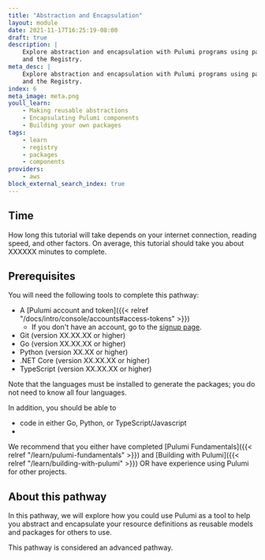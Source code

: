 ```yaml
---
title: "Abstraction and Encapsulation"
layout: module
date: 2021-11-17T16:25:19-08:00
draft: true
description: |
    Explore abstraction and encapsulation with Pulumi programs using packages
    and the Registry.
meta_desc: |
    Explore abstraction and encapsulation with Pulumi programs using packages
    and the Registry.
index: 6
meta_image: meta.png
youll_learn:
    - Making reusable abstractions
    - Encapsulating Pulumi components
    - Building your own packages
tags:
    - learn
    - registry
    - packages
    - components
providers:
    - aws
block_external_search_index: true
---
```


## Time

How long this tutorial will take depends on your internet connection, reading
speed, and other factors. On average, this tutorial should take you about XXXXXX
minutes to complete.

## Prerequisites

You will need the following tools to complete this pathway:

- A [Pulumi account and
  token]({{< relref "/docs/intro/console/accounts#access-tokens" >}})
  - If you don't have an account, go to the [signup
    page](https://app.pulumi.com/signup).
- Git (version XX.XX.XX or higher)
- Go (version XX.XX.XX or higher)
- Python (version XX.XX or higher)
- .NET Core (version XX.XX.XX or higher)
- TypeScript (version XX.XX.XX or higher)

Note that the languages must be installed to generate the packages; you do not
need to know all four languages.

In addition, you should be able to
- code in either Go, Python, or TypeScript/Javascript
- 

We recommend that you either have completed [Pulumi
Fundamentals]({{< relref "/learn/pulumi-fundamentals" >}}) and [Building with
Pulumi]({{< relref "/learn/building-with-pulumi" >}}) OR have experience using
Pulumi for other projects.

## About this pathway

In this pathway, we will explore how you could use Pulumi as a tool to help you
abstract and encapsulate your resource definitions as reusable models and
packages for others to use.

This pathway is considered an advanced pathway.